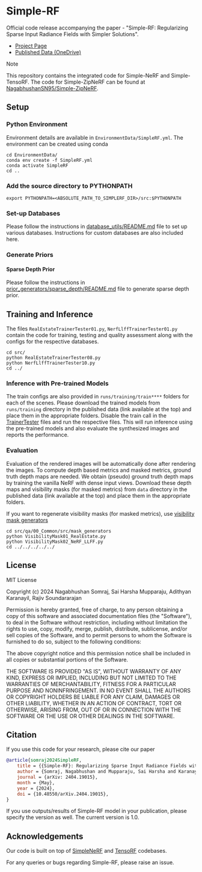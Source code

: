 # Simple-RF
Official code release accompanying the paper - "Simple-RF: Regularizing Sparse Input Radiance Fields with Simpler Solutions".

* [Project Page](https://nagabhushansn95.github.io/publications/2024/Simple-RF.html)
* [Published Data (OneDrive)](https://indianinstituteofscience-my.sharepoint.com/:f:/g/personal/nagabhushans_iisc_ac_in/EraTgEbIK9dFpjCgR64EDKgB8BPRvlHgHACbMm2MYTVZvw?e=SQcChK)

> [!NOTE]
> This repository contains the integrated code for Simple-NeRF and Simple-TensoRF. The code for Simple-ZipNeRF can be found at [NagabhushanSN95/Simple-ZipNeRF](https://github.com/NagabhushanSN95/Simple-ZipNeRF).

## Setup

### Python Environment
Environment details are available in `EnvironmentData/SimpleRF.yml`. The environment can be created using conda
```shell
cd EnvironmentData/
conda env create -f SimpleRF.yml
conda activate SimpleRF
cd ..
```

### Add the source directory to PYTHONPATH
```shell
export PYTHONPATH=<ABSOLUTE_PATH_TO_SIMPLERF_DIR>/src:$PYTHONPATH
```

### Set-up Databases
Please follow the instructions in [database_utils/README.md](src/database_utils/README.md) file to set up various databases. Instructions for custom databases are also included here.

### Generate Priors
#### Sparse Depth Prior
Please follow the instructions in [prior_generators/sparse_depth/README.md](src/prior_generators/sparse_depth/README.md) file to generate sparse depth prior.

## Training and Inference
The files `RealEstateTrainerTester01.py`, `NerfLlffTrainerTester01.py` contain the code for training, testing and quality assessment along with the configs for the respective databases.
```shell
cd src/
python RealEstateTrainerTester08.py
python NerfLlffTrainerTester10.py
cd ../
```

### Inference with Pre-trained Models
The train configs are also provided in `runs/training/train****` folders for each of the scenes. Please download the trained models from `runs/training` directory in the published data (link available at the top) and place them in the appropriate folders. Disable the train call in the [TrainerTester](src/RealEstateTrainerTester01.py#L457) files and run the respective files. This will run inference using the pre-trained models and also evaluate the synthesized images and reports the performance.

### Evaluation
Evaluation of the rendered images will be automatically done after rendering the images. To compute depth based metrics and masked metrics, ground truth depth maps are needed. We obtain (pseudo) ground truth depth maps by training the vanilla NeRF with dense input views. Download these depth maps and visibility masks (for masked metrics) from `data` directory in the published data (link available at the top) and place them in the appropriate folders.

If you want to regenerate visibility masks (for masked metrics), use [visibility mask generators](src/qa/00_Common/src/mask_generators)
```shell
cd src/qa/00_Common/src/mask_generators
python VisibilityMask01_RealEstate.py
python VisibilityMask02_NeRF_LLFF.py
cd ../../../../../
```

## License
MIT License

Copyright (c) 2024 Nagabhushan Somraj, Sai Harsha Mupparaju, Adithyan Karanayil, Rajiv Soundararajan

Permission is hereby granted, free of charge, to any person obtaining a copy
of this software and associated documentation files (the "Software"), to deal
in the Software without restriction, including without limitation the rights
to use, copy, modify, merge, publish, distribute, sublicense, and/or sell
copies of the Software, and to permit persons to whom the Software is
furnished to do so, subject to the following conditions:

The above copyright notice and this permission notice shall be included in all
copies or substantial portions of the Software.

THE SOFTWARE IS PROVIDED "AS IS", WITHOUT WARRANTY OF ANY KIND, EXPRESS OR
IMPLIED, INCLUDING BUT NOT LIMITED TO THE WARRANTIES OF MERCHANTABILITY,
FITNESS FOR A PARTICULAR PURPOSE AND NONINFRINGEMENT. IN NO EVENT SHALL THE
AUTHORS OR COPYRIGHT HOLDERS BE LIABLE FOR ANY CLAIM, DAMAGES OR OTHER
LIABILITY, WHETHER IN AN ACTION OF CONTRACT, TORT OR OTHERWISE, ARISING FROM,
OUT OF OR IN CONNECTION WITH THE SOFTWARE OR THE USE OR OTHER DEALINGS IN THE
SOFTWARE.


## Citation
If you use this code for your research, please cite our paper

```bibtex
@article{somraj2024SimpleRF,
    title = {{Simple-RF}: Regularizing Sparse Input Radiance Fields with Simpler Solutions},
    author = {Somraj, Nagabhushan and Mupparaju, Sai Harsha and Karanayil, Adithyan and Soundararajan, Rajiv},
    journal = {arXiv: 2404.19015},
    month = {May},
    year = {2024},
    doi = {10.48550/arXiv.2404.19015},
}
```
If you use outputs/results of Simple-RF model in your publication, please specify the version as well. The current version is 1.0.

## Acknowledgements
Our code is built on top of [SimpleNeRF](https://github.com/NagabhushanSN95/SimpleNeRF) and [TensoRF](https://github.com/apchenstu/TensoRF) codebases.


For any queries or bugs regarding Simple-RF, please raise an issue.
